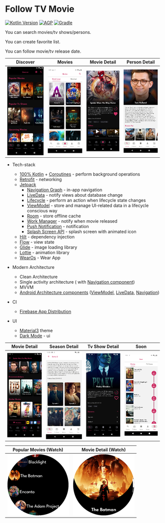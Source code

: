# Follow TV Movie

[![Kotlin Version](https://img.shields.io/badge/Kotlin-1.6-blue.svg)](https://kotlinlang.org)
[![AGP](https://img.shields.io/badge/AGP-4-blue?style=flat)](https://developer.android.com/studio/releases/gradle-plugin)
[![Gradle](https://img.shields.io/badge/Gradle-7-blue?style=flat)](https://gradle.org)

You can search movies/tv shows/persons.

You can create favorite list.

You can follow movie/tv release date.


| Discover | Movies | Movie Detail | Person Detail |
| --- | ----------- | --- | ----------- |
| <img src="app/screenshots/discover_night.png" width="200">  | <img src="app/screenshots/movies_light.png" width="200">| <img src="app/screenshots/movie_detail_night.png" width="200"> | <img src="app/screenshots/person_light.png" width="200"> |

* Tech-stack
    * [100% Kotlin](https://kotlinlang.org/) + [Coroutines](https://kotlinlang.org/docs/reference/coroutines-overview.html) - perform background operations
    * [Retrofit](https://square.github.io/retrofit/) - networking
    * [Jetpack](https://developer.android.com/jetpack)
        * [Navigation Graph](https://developer.android.com/topic/libraries/architecture/navigation/) - in-app navigation
        * [LiveData](https://developer.android.com/topic/libraries/architecture/livedata) - notify views about database change
        * [Lifecycle](https://developer.android.com/topic/libraries/architecture/lifecycle) - perform an action when lifecycle state changes
        * [ViewModel](https://developer.android.com/topic/libraries/architecture/viewmodel) - store and manage UI-related data in a lifecycle conscious way
        * [Room](https://developer.android.com/jetpack/androidx/releases/room) - store offline cache
        * [Work Manager](https://developer.android.com/topic/libraries/architecture/workmanager/basics) - notify when movie released
        * [Push Notification](https://developer.android.com/guide/topics/ui/notifiers/notifications) - notification
        * [Splash Screen API](https://developer.android.com/guide/topics/ui/splash-screen) - splash screen with animated icon
    * [Hilt](https://developer.android.com/training/dependency-injection/hilt-android) - dependency injection
    * [Flow](https://developer.android.com/kotlin/flow/stateflow-and-sharedflow) - view state
    * [Glide](https://github.com/bumptech/glide) - image loading library
    * [Lottie](http://airbnb.io/lottie) - animation library
    * [WearOs](https://developer.android.com/wear) - Wear App

* Modern Architecture
    * Clean Architecture
    * Single activity architecture ( with [Navigation component](https://developer.android.com/guide/navigation/navigation-getting-started))
    * MVVM
    * [Android Architecture components](https://developer.android.com/topic/libraries/architecture) ([ViewModel](https://developer.android.com/topic/libraries/architecture/viewmodel), [LiveData](https://developer.android.com/topic/libraries/architecture/livedata), [Navigation](https://developer.android.com/jetpack/androidx/releases/navigation))

* CI 
  * [Firebase App Distribution](https://firebase.google.com/docs/app-distribution)

* UI
    * [Material3](https://m3.material.io/) theme
    * [Dark Mode](https://developer.android.com/guide/topics/ui/look-and-feel/darktheme) - ui


| Movie Detail | Season Detail | Tv Show Detail | Soon |
| ------------ | ------------- | -------------- | ---- |
| <img src="app/screenshots/movie_detail_part2_night.png" width="200"> | <img src="app/screenshots/season_detail_light.png" width="200"> | <img src="app/screenshots/tv_show_detail_night.png" width="200">  | <img src="app/screenshots/soon_light.png" width="200">|



| Popular Movies (Watch) | Movie Detail (Watch) |
| ------------ | ---- |
| <img src="watch/screenshots/popular_movies.png" width="200">  | <img src="watch/screenshots/movie_detail.png" width="200">|



